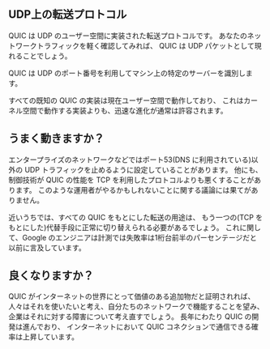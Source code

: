 ## UDP上の転送プロトコル

QUIC は UDP のユーザー空間に実装された転送プロトコルです。
あなたのネットワークトラフィックを軽く確認してみれば、
QUIC は UDP パケットとして現れることでしょう。

QUIC は UDP のポート番号を利用してマシン上の特定のサーバーを識別します。

すべての既知の QUIC の実装は現在ユーザー空間で動作しており、
これはカーネル空間で動作する実装よりも、迅速な進化が通常は許容されます。

## うまく動きますか？

エンタープライズのネットワークなどではポート53(DNS に利用されている)以外の
UDP トラフィックを止めるように設定していることがあります。
他にも、制御技術が QUIC の性能を TCP を利用したプロトコルよりも悪くすることがあります。
このような運用者がやるかもしれないことに関する議論には果てがありません。

近いうちでは、すべての QUIC をもとにした転送の用途は、
もう一つの(TCP をもとにした)代替手段に正常に切り替えられる必要があるでしょう。
これに関して、Google のエンジニアは計測では失敗率は1桁台前半のパーセンテージだと
以前に言及しています。

## 良くなりますか？

QUIC がインターネットの世界にとって価値のある追加物だと証明されれば、
人々はそれを使いたいと考え、自分たちのネットワークで機能することを望み、
企業はそれに対する障害について考え直すでしょう。
長年にわたり QUIC の開発は進んでおり、
インターネットにおいて QUIC コネクションで通信できる確率は上昇しています。
